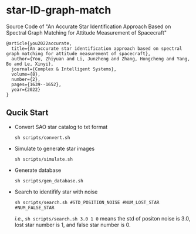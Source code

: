# star-ID-graph-match
Source Code of "An Accurate Star Identification Approach Based on Spectral Graph Matching for Attitude Measurement of Spacecraft"

```
@article{you2022accurate,
  title={An accurate star identification approach based on spectral graph matching for attitude measurement of spacecraft},
  author={You, Zhiyuan and Li, Junzheng and Zhang, Hongcheng and Yang, Bo and Le, Xinyi},
  journal={Complex & Intelligent Systems},
  volume={8},
  number={2},
  pages={1639--1652},
  year={2022}
}
```

## Qucik Start

- Convert SAO star catalog to txt format 

  `sh scripts/convert.sh`

- Simulate to generate star images

  `sh scripts/simulate.sh`
  
- Generate database

  `sh scripts/gen_database.sh`

- Search to identifify star with noise

  `sh scripts/search.sh #STD_POSITION_NOISE #NUM_LOST_STAR #NUM_FALSE_STAR`
  
  *i.e.*, `sh scripts/search.sh 3.0 1 0` means the std of positon noise is 3.0, lost star number is 1, and false star number is 0.
